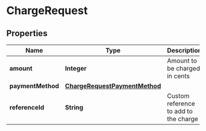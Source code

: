 

# ChargeRequest

## Properties

Name | Type | Description | Notes
------------ | ------------- | ------------- | -------------
**amount** | **Integer** | Amount to be charged in cents |  [optional]
**paymentMethod** | [**ChargeRequestPaymentMethod**](ChargeRequestPaymentMethod.md) |  | 
**referenceId** | **String** | Custom reference to add to the charge |  [optional]




